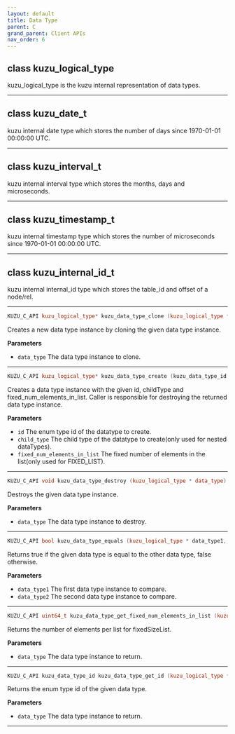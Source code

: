 ```yaml
---
layout: default
title: Data Type
parent: C
grand_parent: Client APIs
nav_order: 6
---
```


## class kuzu_logical_type

kuzu_logical_type is the kuzu internal representation of data types.  

---

## class kuzu_date_t

kuzu internal date type which stores the number of days since 1970-01-01 00:00:00 UTC.  

---

## class kuzu_interval_t

kuzu internal interval type which stores the months, days and microseconds.  

---


## class kuzu_timestamp_t

kuzu internal timestamp type which stores the number of microseconds since 1970-01-01 00:00:00 UTC.  

---

## class kuzu_internal_id_t

kuzu internal internal_id type which stores the table_id and offset of a node/rel.  

---

```c++
KUZU_C_API kuzu_logical_type* kuzu_data_type_clone (kuzu_logical_type * data_type)
```
Creates a new data type instance by cloning the given data type instance. 

**Parameters**
- `data_type` The data type instance to clone. 

---

```c++
KUZU_C_API kuzu_logical_type* kuzu_data_type_create (kuzu_data_type_id id, kuzu_logical_type * child_type, uint64_t fixed_num_elements_in_list)
```
Creates a data type instance with the given id, childType and fixed_num_elements_in_list. Caller is responsible for destroying the returned data type instance. 

**Parameters**
- `id` The enum type id of the datatype to create. 
- `child_type` The child type of the datatype to create(only used for nested dataTypes). 
- `fixed_num_elements_in_list` The fixed number of elements in the list(only used for FIXED_LIST). 

---

```c++
KUZU_C_API void kuzu_data_type_destroy (kuzu_logical_type * data_type)
```
Destroys the given data type instance. 

**Parameters**
- `data_type` The data type instance to destroy. 

---

```c++
KUZU_C_API bool kuzu_data_type_equals (kuzu_logical_type * data_type1, kuzu_logical_type * data_type2)
```
Returns true if the given data type is equal to the other data type, false otherwise. 

**Parameters**
- `data_type1` The first data type instance to compare. 
- `data_type2` The second data type instance to compare. 

---

```c++
KUZU_C_API uint64_t kuzu_data_type_get_fixed_num_elements_in_list (kuzu_logical_type * data_type)
```
Returns the number of elements per list for fixedSizeList. 

**Parameters**
- `data_type` The data type instance to return. 

---

```c++
KUZU_C_API kuzu_data_type_id kuzu_data_type_get_id (kuzu_logical_type * data_type)
```
Returns the enum type id of the given data type. 

**Parameters**
- `data_type` The data type instance to return. 

---

